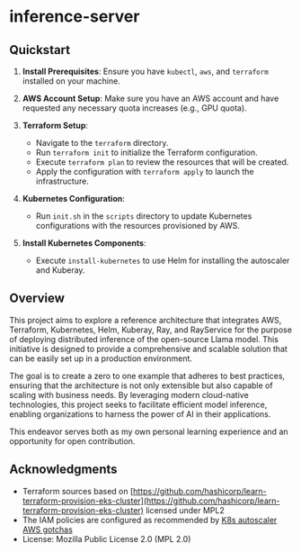 # inference-server

## Quickstart

1. **Install Prerequisites**: Ensure you have `kubectl`, `aws`, and `terraform` installed on your machine.

2. **AWS Account Setup**: Make sure you have an AWS account and have requested any necessary quota increases (e.g., GPU quota).

3. **Terraform Setup**:
   - Navigate to the `terraform` directory.
   - Run `terraform init` to initialize the Terraform configuration.
   - Execute `terraform plan` to review the resources that will be created.
   - Apply the configuration with `terraform apply` to launch the infrastructure.

4. **Kubernetes Configuration**:
   - Run `init.sh` in the `scripts` directory to update Kubernetes configurations with the resources provisioned by AWS.

5. **Install Kubernetes Components**:
   - Execute `install-kubernetes` to use Helm for installing the autoscaler and Kuberay.

## Overview
This project aims to explore a reference architecture that integrates AWS, Terraform, Kubernetes, Helm, Kuberay, Ray, and RayService for the purpose of deploying distributed inference of the open-source Llama model. This initiative is designed to provide a comprehensive and scalable solution that can be easily set up in a production environment.

The goal is to create a zero to one example that adheres to best practices, ensuring that the architecture is not only extensible but also capable of scaling with business needs. By leveraging modern cloud-native technologies, this project seeks to facilitate efficient model inference, enabling organizations to harness the power of AI in their applications.

This endeavor serves both as my own personal learning experience and an opportunity for open contribution.

## Acknowledgments

- Terraform sources based on [https://github.com/hashicorp/learn-terraform-provision-eks-cluster](https://github.com/hashicorp/learn-terraform-provision-eks-cluster) licensed under MPL2
- The IAM policies are configured as recommended by [K8s autoscaler AWS gotchas](https://github.com/kubernetes/autoscaler/blob/master/cluster-autoscaler/cloudprovider/aws/README.md)
- License: Mozilla Public License 2.0 (MPL 2.0)
